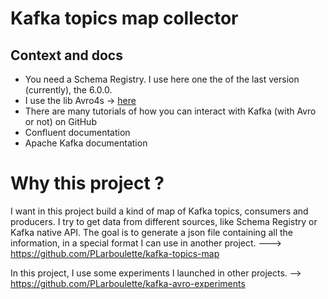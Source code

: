 # Kafka topics map collector 

## Context and docs 
 
- You need a Schema Registry. I use here one the of the last version (currently), the 6.0.0. 
- I use the lib Avro4s -> [here](https://github.com/sksamuel/avro4s)
- There are many tutorials of how you can interact with Kafka (with Avro or not)  on GitHub
- Confluent documentation 
- Apache Kafka documentation 

# Why this project ? 
I want in this project build a kind of map of Kafka topics, consumers and producers. 
I try to get data from different sources, like Schema Registry or Kafka native API. 
The goal is to generate a json file containing all the information, in a special format I can use in another project. 
---> https://github.com/PLarboulette/kafka-topics-map

In this project, I use some experiments I launched in other projects. 
--> https://github.com/PLarboulette/kafka-avro-experiments
